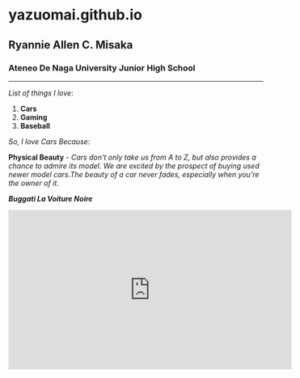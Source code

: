 # yazuomai.github.io
## Ryannie Allen C. Misaka
### Ateneo De Naga University Junior High School
----
*List of things I love*:
1. **Cars**
2. **Gaming**
3. **Baseball**

*So, I love Cars Because*:

**Physical Beauty** - *Cars don’t only take us from A to Z, but also provides  a chance to admire its model. We are excited by the prospect of buying used newer model cars.The beauty of a car never fades, especially when you’re the owner of it*.



***Buggati La Voiture Noire***
<iframe width="560" height="315" src="https://www.youtube.com/embed/rg9d1MP00UQ?si=xGRdfxQZjkgbJQol" title="YouTube video player" frameborder="0" allow="accelerometer; autoplay; clipboard-write; encrypted-media; gyroscope; picture-in-picture; web-share" allowfullscreen></iframe>


